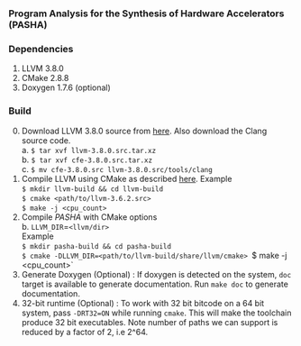 ### Program Analysis for the Synthesis of Hardware Accelerators (PASHA)

### Dependencies 

1. LLVM 3.8.0
3. CMake 2.8.8  
4. Doxygen 1.7.6 (optional)

### Build 
0. Download LLVM 3.8.0 source from [here](http://llvm.org/releases/download.html). Also download the Clang source code.   
    a. `$ tar xvf llvm-3.8.0.src.tar.xz`  
    b. `$ tar xvf cfe-3.8.0.src.tar.xz`  
    c. `$ mv cfe-3.8.0.src llvm-3.8.0.src/tools/clang`  
1. Compile LLVM using CMake as described [here](http://llvm.org/docs/CMake.html).
    Example  
    `$ mkdir llvm-build && cd llvm-build`  
    `$ cmake <path/to/llvm-3.6.2.src>`  
    `$ make -j <cpu_count>`  
2. Compile _PASHA_ with CMake options  
    b. `LLVM_DIR`=`<llvm/dir>`  
    Example  
    `$ mkdir pasha-build && cd pasha-build`  
    `$ cmake -DLLVM_DIR=<path/to/llvm-build/share/llvm/cmake>
    `$ make -j <cpu_count>`  
3. Generate Doxygen (Optional) : If doxygen is detected on the system, `doc` target is available to generate documentation. Run `make doc` to generate documentation.
4. 32-bit runtime (Optional) :
    To work with 32 bit bitcode on a 64 bit system, pass `-DRT32=ON` while running `cmake`. This will make the toolchain produce 32 bit executables. Note number of paths we can support is reduced by a factor of 2, i.e 2^64.


